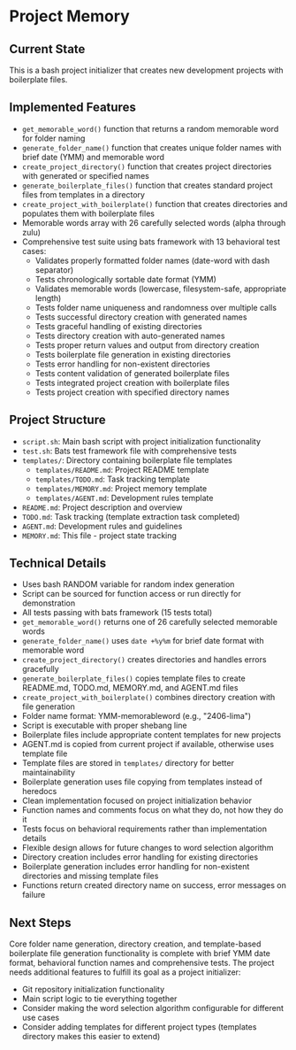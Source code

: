 # Project Memory

## Current State
This is a bash project initializer that creates new development projects with boilerplate files.

## Implemented Features
- `get_memorable_word()` function that returns a random memorable word for folder naming
- `generate_folder_name()` function that creates unique folder names with brief date (YMM) and memorable word
- `create_project_directory()` function that creates project directories with generated or specified names
- `generate_boilerplate_files()` function that creates standard project files from templates in a directory
- `create_project_with_boilerplate()` function that creates directories and populates them with boilerplate files
- Memorable words array with 26 carefully selected words (alpha through zulu)
- Comprehensive test suite using bats framework with 13 behavioral test cases:
  - Validates properly formatted folder names (date-word with dash separator)
  - Tests chronologically sortable date format (YMM)
  - Validates memorable words (lowercase, filesystem-safe, appropriate length)
  - Tests folder name uniqueness and randomness over multiple calls
  - Tests successful directory creation with generated names
  - Tests graceful handling of existing directories
  - Tests directory creation with auto-generated names
  - Tests proper return values and output from directory creation
  - Tests boilerplate file generation in existing directories
  - Tests error handling for non-existent directories
  - Tests content validation of generated boilerplate files
  - Tests integrated project creation with boilerplate files
  - Tests project creation with specified directory names

## Project Structure
- `script.sh`: Main bash script with project initialization functionality
- `test.sh`: Bats test framework file with comprehensive tests
- `templates/`: Directory containing boilerplate file templates
  - `templates/README.md`: Project README template
  - `templates/TODO.md`: Task tracking template
  - `templates/MEMORY.md`: Project memory template
  - `templates/AGENT.md`: Development rules template
- `README.md`: Project description and overview
- `TODO.md`: Task tracking (template extraction task completed)
- `AGENT.md`: Development rules and guidelines
- `MEMORY.md`: This file - project state tracking

## Technical Details
- Uses bash RANDOM variable for random index generation
- Script can be sourced for function access or run directly for demonstration
- All tests passing with bats framework (15 tests total)
- `get_memorable_word()` returns one of 26 carefully selected memorable words
- `generate_folder_name()` uses `date +%y%m` for brief date format with memorable word
- `create_project_directory()` creates directories and handles errors gracefully
- `generate_boilerplate_files()` copies template files to create README.md, TODO.md, MEMORY.md, and AGENT.md files
- `create_project_with_boilerplate()` combines directory creation with file generation
- Folder name format: YMM-memorableword (e.g., "2406-lima")
- Script is executable with proper shebang line
- Boilerplate files include appropriate content templates for new projects
- AGENT.md is copied from current project if available, otherwise uses template file
- Template files are stored in `templates/` directory for better maintainability
- Boilerplate generation uses file copying from templates instead of heredocs
- Clean implementation focused on project initialization behavior
- Function names and comments focus on what they do, not how they do it
- Tests focus on behavioral requirements rather than implementation details
- Flexible design allows for future changes to word selection algorithm
- Directory creation includes error handling for existing directories
- Boilerplate generation includes error handling for non-existent directories and missing template files
- Functions return created directory name on success, error messages on failure

## Next Steps
Core folder name generation, directory creation, and template-based boilerplate file generation functionality is complete with brief YMM date format, behavioral function names and comprehensive tests. The project needs additional features to fulfill its goal as a project initializer:
- Git repository initialization functionality
- Main script logic to tie everything together
- Consider making the word selection algorithm configurable for different use cases
- Consider adding templates for different project types (templates directory makes this easier to extend)
